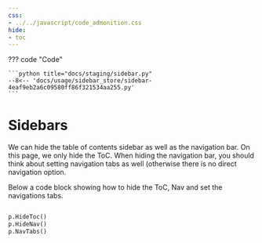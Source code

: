 ```yaml
---
css:
- ../../javascript/code_admonition.css
hide:
- toc
---
```



??? code "Code"

    ```python title="docs/staging/sidebar.py"
    --8<-- 'docs/usage/sidebar_store/sidebar-4eaf9eb2a6c09580ff86f321534aa255.py'
    ```

# Sidebars

We can hide the table of contents sidebar as 
well as the navigation bar. On this page, we only hide the ToC.
When hiding the navigation bar, you should think about
setting navigation tabs as well (otherwise there is no direct navigation
option. 

Below a code block showing how to hide the ToC, Nav and set
the navigations tabs.


```python

p.HideToc()
p.HideNav()
p.NavTabs()

```
